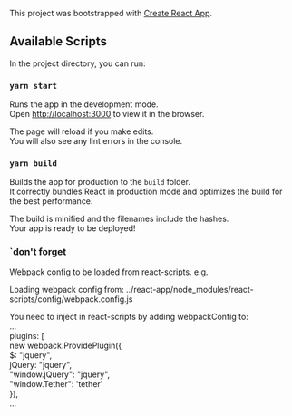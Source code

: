 This project was bootstrapped with [Create React App](https://github.com/facebook/create-react-app).

## Available Scripts

In the project directory, you can run:

### `yarn start`

Runs the app in the development mode.<br />
Open [http://localhost:3000](http://localhost:3000) to view it in the browser.

The page will reload if you make edits.<br />
You will also see any lint errors in the console.

### `yarn build`

Builds the app for production to the `build` folder.<br />
It correctly bundles React in production mode and optimizes the build for the best performance.

The build is minified and the filenames include the hashes.<br />
Your app is ready to be deployed!

### `don't forget


Webpack config to be loaded from react-scripts.
e.g.

Loading webpack config from:
../react-app/node_modules/react-scripts/config/webpack.config.js

You need to inject in react-scripts by adding webpackConfig to:<br />
  ...<br />
  plugins: [<br />
    new webpack.ProvidePlugin({<br />
      $: "jquery",<br />
      jQuery: "jquery",<br />
      "window.jQuery": "jquery",<br />
      "window.Tether": 'tether'<br />
    }),<br />
  ...

